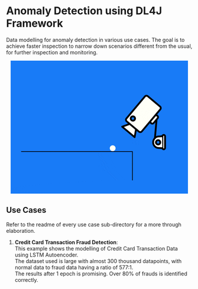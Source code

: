 # Anomaly Detection using DL4J Framework

Data modelling for anomaly detection in various use cases.
The goal is to achieve faster inspection to narrow down scenarios different from the usual, for further inspection and monitoring.

<p align="center">
  <img src="metadata/gif/cctv.gif">
</p>

## Use Cases 

Refer to the readme of every use case sub-directory for a more through elaboration. 

1. **Credit Card Transaction Fraud Detection**:  
This example shows the modelling of Credit Card Transaction Data using LSTM Autoencoder.  
The dataset used is large with almost 300 thousand datapoints, with normal data to fraud data having a ratio of 577:1.  
The results after 1 epoch is promising. Over 80% of frauds is identified correctly. 
